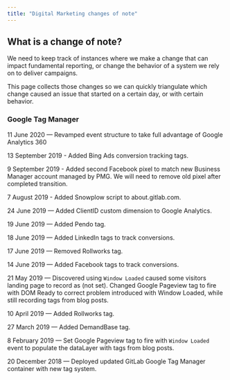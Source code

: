 ```yaml
---
title: "Digital Marketing changes of note"
---
```


## What is a change of note?

We need to keep track of instances where we make a change that can impact fundamental reporting, or change the behavior of a system we rely on to deliver campaigns.

This page collects those changes so we can quickly triangulate which change caused an issue that started on a certain day, or with certain behavior.

### Google Tag Manager

11 June 2020 — Revamped event structure to take full advantage of Google Analytics 360

13 September 2019 - Added Bing Ads conversion tracking tags.

9 September 2019 - Added second Facebook pixel to match new Business Manager account managed by PMG. We will need to remove old pixel after completed transition.

7 August 2019 - Added Snowplow script to about.gitlab.com.

24 June 2019 — Added ClientID custom dimension to Google Analytics.

19 June 2019 — Added Pendo tag.

18 June 2019 — Added LinkedIn tags to track conversions.

17 June 2019 — Removed Rollworks tag.

14 June 2019 — Added Facebook tags to track conversions.

21 May 2019 — Discovered using `Window Loaded` caused some visitors landing page to record as (not set). Changed Google Pageview tag to fire with DOM Ready to correct problem introduced with Window Loaded, while still recording tags from blog posts.

10 April 2019 — Added Rollworks tag.

27 March 2019 — Added DemandBase tag.

8 February 2019 — Set Google Pageview tag to fire with `Window Loaded` event to populate the dataLayer with tags from blog posts.

20 December 2018 — Deployed updated GitLab Google Tag Manager container with new tag system.
